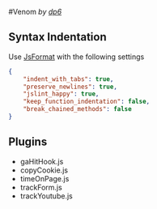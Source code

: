 #Venom *by [dp6](http://www.dp6.com.br/)*

## Syntax Indentation
Use [JsFormat](https://github.com/jdc0589/JsFormat) with the following settings

```json
{
	"indent_with_tabs": true,
	"preserve_newlines": true,
	"jslint_happy": true,
	"keep_function_indentation": false,
	"break_chained_methods": false
}
```

## Plugins
- gaHitHook.js
- copyCookie.js
- timeOnPage.js
- trackForm.js
- trackYoutube.js
